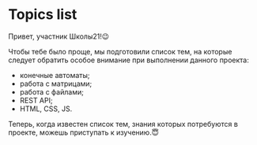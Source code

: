 # Topics list

Привет, участник Школы21!😉

Чтобы тебе было проще, мы подготовили список тем, на которые следует обратить особое внимание при выполнении данного проекта:

- конечные автоматы;
- работа с матрицами;
- работа с файлами;
- REST API;
- HTML, CSS, JS.

Теперь, когда известен список тем, знания которых потребуются в проекте, можешь приступать к изучению.😇
